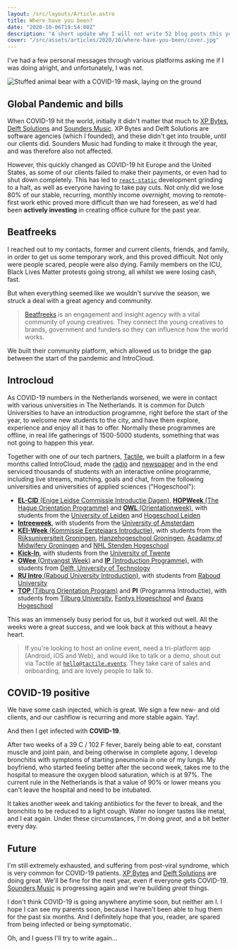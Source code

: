 ```yaml
---
layout: /src/layouts/Article.astro
title: Where have you been?
date: "2020-10-06T19:54:00Z"
description: "A short update why I will not write 52 blog posts this year."
cover: "/src/assets/articles/2020/10/where-have-you-been/cover.jpg"
---
```


I've had a few personal messages through various platforms asking me if I was doing alright, and unfortunately, I was not.

![Stuffed animal bear with a COVID-19 mask, laying on the ground](/src/assets/articles/2020/10/where-have-you-been/cover.jpg)

## Global Pandemic and bills

When COVID-19 hit the world, initially it didn't matter that much to [XP Bytes][web-xpbytes], [Delft Solutions][web-delftsolutions] and [Sounders Music][web-soundersmusic]. XP Bytes and Delft Solutions are software agencies (which I founded), and these didn't get into trouble, until our clients did. Sounders Music had funding to make it through the year, and was therefore also not affected.

However, this quickly changed as COVID-19 hit Europe and the United States, as some of our clients failed to make their payments, or even had to shut down completely. This has led to [`react-static`][github-react-static] development grinding to a halt, as well as everyone having to take pay cuts. Not only did we lose 80% of our stable, recurring, monthly income _overnight_, moving to remote-first work ethic proved more difficult than we had foreseen, as we'd had been **actively investing** in creating office culture for the past year.

## Beatfreeks

I reached out to my contacts, former and current clients, friends, and family, in order to get us some temporary work, and this proved difficult. Not only were people scared, people were also dying. Family members on the ICU, Black Lives Matter protests going strong, all whilst we were losing cash, fast.

But when everything seemed like we wouldn't survive the season, we struck a deal with a great agency and community.

> [Beatfreeks][web-beatfreeks] is an engagement and insight agency with a vital community of young creatives. They connect the young creatives to brands, government and funders so they can influence how the world works.

We built their community platform, which allowed us to bridge the gap between the start of the pandemic and IntroCloud.

## Introcloud

As COVID-19 numbers in the Netherlands worsened, we were in contact with various universities in The Netherlands. It is common for Dutch Universities to have an introduction programme, right before the start of the year, to welcome new students to the city, and have them explore, experience and enjoy all it has to offer. Normally these programmes are offline, in real life gatherings of 1500-5000 students, something that was not going to happen this year.

Together with one of our tech partners, [Tactile][web-tactile], we built a platform in a few months called IntroCloud, made the [radio][radio-tactile] and [newspaper][newspaper-tactile] and in the end serviced thousands of students with an interactive online programme, including live streams, matching, goals and chat, from the following universities and universities of applied sciences ("Hogeschool"):

- [**EL-CID** (Enige Leidse Commissie Introductie Dagen)][web-elcid], [**HOPWeek** (The Hague Orientation Programme)][web-hop] and [**OWL** (Orientationweek)][web-owl], with students from the [University of Leiden][web-ul] and [Hogeschool Leiden][web-hl]
- [**Intreeweek**][web-intree], with students from the [University of Amsterdam][web-uva]
- [**KEI-Week** (Kommissie Eerstejaars Introductie)][web-keiweek], with students from the [Rijksuniversiteit Groningen][web-rug], [Hanzehogeschool Groningen][web-hhg], [Acadamy of Midwifery Groningen][web-avag] and [NHL Stenden Hogeschool][web-nhl]
- [**Kick-In**][web-kickin], with students from the [University of Twente][web-ut]
- [**OWee** (Ontvangst Week)][web-owee] and [**IP** (Introduction Programme)][web-ip], with students from [Delft, University of Technology][web-dut]
- [**RU Intro** (Raboud University Introduction)][web-ruintro], with students from [Raboud University][web-ru]
- [**TOP** (Tilburg Orientation Program)][web-top] and **PI** (Programma Introductie), with students from [Tilburg University][web-uvt], [Fontys Hogeschool][web-fontys] and [Avans Hogeschool][wiki-avans]

This was an immensely busy period for us, but it worked out well. All the weeks were a great success, and we look back at this without a heavy heart.

> If you're looking to host an online event, need a tri-platform app (Android, iOS and Web), and would like to talk or a demo, shout out via Tactile at [`hello@tactile.events`][mail-tactile]. They take care of sales and onboarding, and are lovely people to talk to.

## COVID-19 positive

We have some cash injected, which is great. We sign a few new- and old clients, and our cashflow is recurring and more stable again. Yay!.

And then I get infected with **COVID-19**.

After two weeks of a 39 C / 102 F fever, barely being able to eat, constant muscle and joint pain, and being otherwise in complete agony, I develop bronchitis with symptoms of starting pneumonia in one of my lungs. My boyfriend, who started feeling better after the second week, takes me to the hospital to measure the oxygen blood saturation, which is at 97%. The current rule in the Netherlands is that a value of 90% or lower means you can't leave the hospital and need to be intubated.

It takes another week and taking antibiotics for the fever to break, and the bronchitis to be reduced to a light cough. Water no longer tastes like metal, and I eat again. Under these circumstances, I'm doing _great_, and a bit better every day.

## Future

I'm still extremely exhausted, and suffering from post-viral syndrome, which is very common for COVID-19 patients. [XP Bytes][web-xpbytes] and [Delft Solutions][web-delftsolutions] are doing great. We'll be fine for the next year, even if everyone gets COVID-19. [Sounders Music][web-soundersmusic] is progressing again and we're building _great_ things.

I don't think COVID-19 is going anywhere anytime soon, but neither am I. I hope I can see my parents soon, because I haven't been able to hug them for the past six months. And I definitely hope that you, reader, are spared from being infected or being symptomatic.

Oh, and I guess I'll try to write again...

[mail-tactile]: mailto:hello@tactile.events
[web-elcid]: https://elcidweek.nl/
[web-hop]: http://www.hopweek.org/en/en/homepage/
[web-intree]: https://intreeweek.nl/en/
[web-ip]: https://www.tudelft.nl/en/education/practical-matters/introduction-period/msc-and-bridging-august/
[web-keiweek]: https://www.keiweek.nl/en/
[web-kickin]: https://www.kick-in.nl/en/
[web-owee]: https://en.owee.nl/
[web-owl]: https://orientationweek.org/
[web-ruintro]: https://www.ru.nl/orientation/ru-orientation/
[web-top]: https://www.top-week.nl/en/
[web-avag]: https://www.verloskunde-academie.nl/avag/
[web-dut]: https://www.tudelft.nl/en/
[web-fontys]: https://fontys.edu/
[web-hhg]: https://www.hanze.nl/eng
[web-hl]: https://www.hsleiden.nl/hsl-en
[web-nhl]: https://www.nhlstenden.com/en
[web-ru]: https://www.ru.nl/english/
[web-rug]: https://www.rug.nl/
[web-ul]: https://www.universiteitleiden.nl/en
[web-ut]: https://www.utwente.nl/en/
[web-uva]: https://uva.nl
[web-uvt]: https://www.tilburguniversity.edu/
[wiki-avans]: https://en.wikipedia.org/wiki/Avans_University_of_Applied_Sciences
[web-beatfreeks]: https://beatfreeks.com
[web-xpbytes]: https://xpbytes.com
[web-delftsolutions]: https://delftsolutions.nl
[web-soundersmusic]: https://soundersmusic.com
[web-tactile]: https://tactile.events/app/
[github-react-static]: https://github.com/react-static
[radio-tactile]: https://tactile.events/2020/06/25/tactile-538/
[newspaper-tactile]: https://www.redpers.nl/2020/08/13/kennismaken-in-het-nieuwe-normaal-zo-zien-de-introductieweken-er-dit-jaar-uit/
